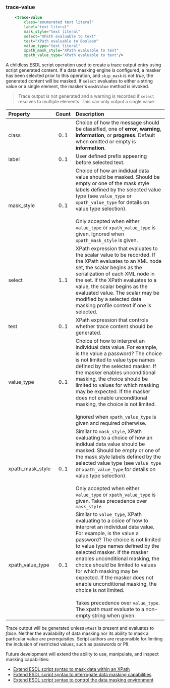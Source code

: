 
### trace-value
```xml
    <trace-value
        class="enumerated text literal"
        label="text literal"
        mask_style="text literal"
        select="XPath evaluable to text"
        test="XPath evaluable to Boolean"
        value_type="text literal"
        xpath_mask_style="XPath evaluable to text"
        xpath_value_type="XPath evaluable to text"/>
```

A childless ESDL script operation used to create a trace output entry using script generated content. If a data masking engine is configured, a masker has been selected prior to this operation, and `skip_mask` is not *true*, the generated content will be masked. If `select` evaluates to either a string value or a single element, the masker&apos;s `maskValue` method is invoked.

> Trace output is not generated and a warning is recorded if `select` resolves to multiple elements. This can only output a single value.

| Property | Count | Description |
| :- | :-: | :- |
| class | 0..1 | Choice of how the message should be classified, one of **error**, **warning**, **information**, or **progress**. Default when omitted or empty is **information**. |
| label | 0..1 | User defined prefix appearing before selected text. |
| mask_style | 0..1 | Choice of how an indidual data value should be masked. Should be empty or one of the mask style labels defined by the selected value type (see `value_type` or `xpath_value_type` for details on value type selection).<br/><br/>Only accepted when either `value_type` or `xpath_value_type` is given. Ignored when `xpath_mask_style` is given. |
| select | 1..1 | XPath expression that evaluates to the scalar value to be recorded. If the XPath evaluates to an XML node set, the scalar begins as the serialization of each XML node in the set. If the XPath evaluates to a value, the scalar begins as the evaluated value. The scalar may be modified by a selected data masking profile context if one is selected. |
| test | 0..1 | XPath expression that controls whether trace content should be generated. |
| value_type | 0..1 | Choice of how to interpret an individual data value. For example, is the value a password? The choice is not limited to value type names defined by the selected masker. If the masker enables unconditional masking, the choice should be limited to values for which masking may be expected. If the masker does not enable unconditional masking, the choice is not limited.<br/><br/>Ignored when `xpath_value_type` is given and required otherwise. |
| xpath_mask_style | 0..1 | Similar to `mask_style`, XPath evaluating to a choice of how an indidual data value should be masked. Should be empty or one of the mask style labels defined by the selected value type (see `value_type` or `xpath_value_type` for details on value type selection).<br/><br/>Only accepted when either `value_type` or `xpath_value_type` is given. Takes precedence over `mask_style` |
| xpath_value_type | 0..1 | Similar to `value_type`, XPath evaluating to a coice of how to interpret an individual data value. For example, is the value a password? The choice is not limited to value type names defined by the selected masker. If the masker enables unconditional masking, the choice should be limited to values for which masking may be expected. If the masker does not enable unconditional masking, the choice is not limited.<br/><br/>Takes precedence over `value_type`. The xpath *must* evaluate to a non-empty string when given. |

Trace output will be generated unless `@test` is present and evaluates to *false*. Neither the availability of data masking nor its ability to mask a particular value are prerequisites. Script authors are responsible for limiting the inclusion of restricted values, such as passwords or PII.

Future development will extend the ability to use, manipulate, and inspect masking capabilities:

- [Extend ESDL script syntax to mask data within an XPath](https://track.hpccsystems.com/browse/HPCC-28771)
- [Extend ESDL script syntax to interrogate data masking capabilities](https://track.hpccsystems.com/browse/HPCC-28772)
- [Extend ESDL script syntax to control the data masking environment](https://track.hpccsystems.com/browse/HPCC-28770)
